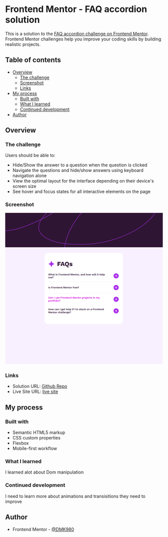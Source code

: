 # Frontend Mentor - FAQ accordion solution

This is a solution to the [FAQ accordion challenge on Frontend Mentor](https://www.frontendmentor.io/challenges/faq-accordion-wyfFdeBwBz). Frontend Mentor challenges help you improve your coding skills by building realistic projects. 

## Table of contents

- [Overview](#overview)
  - [The challenge](#the-challenge)
  - [Screenshot](#screenshot)
  - [Links](#links)
- [My process](#my-process)
  - [Built with](#built-with)
  - [What I learned](#what-i-learned)
  - [Continued development](#continued-development)
- [Author](#author)

## Overview

### The challenge

Users should be able to:

- Hide/Show the answer to a question when the question is clicked
- Navigate the questions and hide/show answers using keyboard navigation alone
- View the optimal layout for the interface depending on their device's screen size
- See hover and focus states for all interactive elements on the page

### Screenshot

![](./assets/images/Screenshot.png)

### Links

- Solution URL: [Github Repo](https://github.com/DMK980/frontendMentor/tree/main/Faq-accordian)
- Live Site URL: [live site](https://faq-accordion-1.vercel.app/)

## My process

### Built with

- Semantic HTML5 markup
- CSS custom properties
- Flexbox
- Mobile-first workflow

### What I learned

I learned alot about Dom manipulation 

### Continued development

I need to learn more about animations and transisitions they need to improve

## Author

- Frontend Mentor - [@DMK980](https://www.frontendmentor.io/profile/DMK980)

